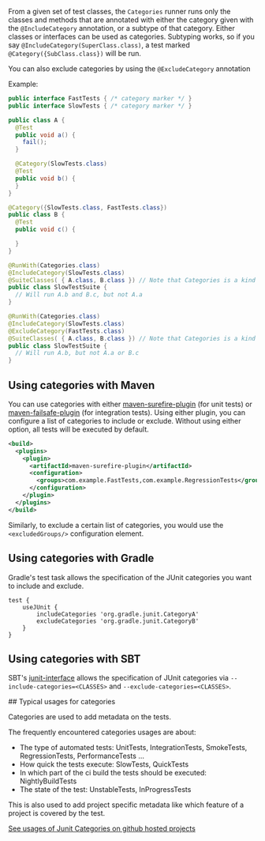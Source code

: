 From a given set of test classes, the `Categories` runner
runs only the classes and methods
that are annotated with either the category given with the `@IncludeCategory`
annotation, or a subtype of that category. Either classes or interfaces can be
used as categories. Subtyping works, so if you say `@IncludeCategory(SuperClass.class)`,
a test marked `@Category({SubClass.class})` will be run.

You can also exclude categories by using the `@ExcludeCategory` annotation
 
Example:

```java
public interface FastTests { /* category marker */ }
public interface SlowTests { /* category marker */ }

public class A {
  @Test
  public void a() {
    fail();
  }

  @Category(SlowTests.class)
  @Test
  public void b() {
  }
}

@Category({SlowTests.class, FastTests.class})
public class B {
  @Test
  public void c() {

  }
}

@RunWith(Categories.class)
@IncludeCategory(SlowTests.class)
@SuiteClasses( { A.class, B.class }) // Note that Categories is a kind of Suite
public class SlowTestSuite {
  // Will run A.b and B.c, but not A.a
}

@RunWith(Categories.class)
@IncludeCategory(SlowTests.class)
@ExcludeCategory(FastTests.class)
@SuiteClasses( { A.class, B.class }) // Note that Categories is a kind of Suite
public class SlowTestSuite {
  // Will run A.b, but not A.a or B.c
}
```

## Using categories with Maven

You can use categories with either [maven-surefire-plugin][surefire] (for unit tests) or [maven-failsafe-plugin][failsafe] (for integration tests). Using either plugin, you can configure a list of categories to include or exclude. Without using either option, all tests will be executed by default.

```xml
<build>
  <plugins>
    <plugin>
      <artifactId>maven-surefire-plugin</artifactId>
      <configuration>
        <groups>com.example.FastTests,com.example.RegressionTests</groups>
      </configuration>
    </plugin>
  </plugins>
</build>
```

Similarly, to exclude a certain list of categories, you would use the `<excludedGroups/>` configuration element.

## Using categories with Gradle

Gradle's test task allows the specification of the JUnit categories you want to include and exclude.

```
test {
    useJUnit {
        includeCategories 'org.gradle.junit.CategoryA'
        excludeCategories 'org.gradle.junit.CategoryB'
    }
}
```

## Using categories with SBT

SBT's [junit-interface](https://github.com/sbt/junit-interface) allows the specification of JUnit categories via `--include-categories=<CLASSES>` and `--exclude-categories=<CLASSES>`.

[surefire]: http://maven.apache.org/surefire/maven-surefire-plugin/examples/junit.html
[failsafe]: http://maven.apache.org/surefire/maven-failsafe-plugin/examples/junit.html

## Typical usages for categories

Categories are used to add metadata on the tests. 

The frequently encountered categories usages are about:
* The type of automated tests: UnitTests, IntegrationTests, SmokeTests, RegressionTests, PerformanceTests ...
* How quick the tests execute: SlowTests, QuickTests
* In which part of the ci build the tests should be executed: NightlyBuildTests
* The state of the test: UnstableTests, InProgressTests

This is also used to add project specific metadata like which feature of a project is covered by the test.

[See usages of Junit Categories on github hosted projects ](https://github.com/search?o=asc&p=11&q=%22import+org.junit.experimental.categories.Category%22+%22%40Category%22&ref=searchresults&s=indexed&type=Code&utf8=%E2%9C%93)